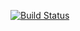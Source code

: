 [![Build Status](https://travis-ci.org/rudeo512/caru.svg?branch=master)](https://travis-ci.org/rudeo512/caru)